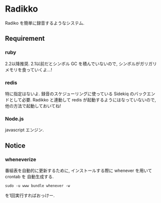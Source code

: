 Radikko
=======

Radiko を簡単に録音するようなシステム.


Requirement
-----------
### ruby ###
2.2以降推奨.
2.1以前だとシンボル GC を積んでいないので, シンボルがガリガリメモリを食っていくよ...!

### redis ###
特に指定はないよ.
録音のスケジューリングに使っている Sidekiq のバックエンドとして必要.
Radikko と連動して redis が起動するようにはなっていないので, 他の方法で起動しておいてね!

### Node.js ###
javascript エンジン.

Notice
------
### wheneverize ###
番組表を自動的に更新するために, インストールする際に whenever を用いて crontab を 自動生成する.

```sudo -u www bundle whenever -w```

を1回実行すればおっけー.
